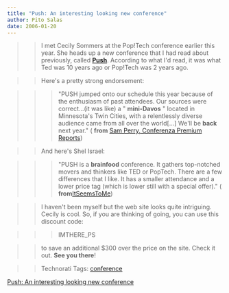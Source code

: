 ```yaml
---
title: "Push: An interesting looking new conference"
author: Pito Salas
date: 2006-01-20
---
```



>>

>> I met Cecily Sommers at the Pop!Tech conference earlier this year. She
heads up a new conference that I had read about previously, called
**[Push](<http://www.pushthefuture.org/welcome.asp>)**. According to what I'd
read, it was what Ted was 10 years ago or Pop!Tech was 2 years ago.

>>

>> Here's a pretty strong endorsement:

>>

>>> "PUSH jumped onto our schedule this year because of the enthusiasm of past
attendees. Our sources were correct…(it was like) a " **mini-Davos** " located
in Minnesota's Twin Cities, with a relentlessly diverse audience came from all
over the world[…] We'll be **back** next year." ( **from** [Sam Perry,
Conferenza Premium Reports](<http://www.pushthefuture.org/welcome.asp>))

>>

>> And here's Shel Israel:

>>

>>> "PUSH is a **brainfood** conference. It gathers top-notched movers and
thinkers like TED or PopTech. There are a few differences that I like. It has
a smaller attendance and a lower price tag (which is lower still with a
special offer)." (
**from**[ItSeemsToMe](<http://seems2shel.typepad.com/itseemstome/2005/04/i_recommend_the.html>))

>>

>> I haven't been myself but the web site looks quite intriguing. Cecily is
cool. So, if you are thinking of going, you can use this discount code:

>>

>>> IMTHERE_PS

>>

>> to save an additional $300 over the price on the site. Check it out. **See
you there**!

>>

>> Technorati Tags: [conference](<http://www.technorati.com/tag/conference>)


[Push: An interesting looking new conference](None)
